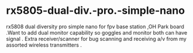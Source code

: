 # rx5805-dual-div.-pro.-simple-nano
 rx5808 dual diversity pro simple nano for fpv base station ,OH Park board .Want to add dual monitor capability so goggles and monitor both can have signal  .  Extra receiver/scanner for  bug scanning and receiving a/v from my assorted wireless transmitters .
